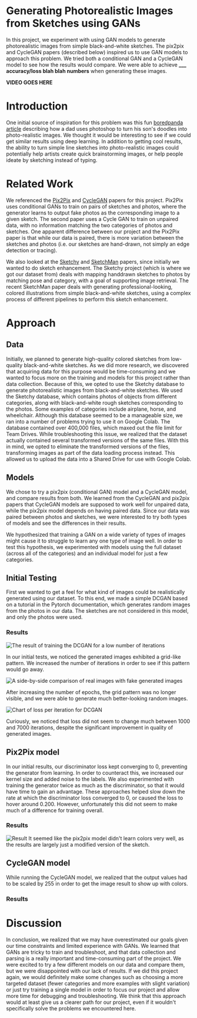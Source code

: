 # Generating Photorealistic Images from Sketches using GANs
In this project, we experiment with using GAN models to generate photorealistic images from simple black-and-white sketches. The pix2pix and CycleGAN papers (described below) inspired us to use GAN models to approach this problem.  We tried both a conditional GAN and a CycleGAN model to see how the results would compare.  We were able to achieve **___ accuracy/loss blah blah numbers** when generating these images.

**VIDEO GOES HERE**

# Introduction
One initial source of inspiration for this problem was this fun [boredpanda article](https://www.boredpanda.com/kid-drawings-things-i-have-drawn-dom/?utm_source=google&utm_medium=organic&utm_campaign=organic) describing how a dad uses photoshop to turn his son's doodles into photo-realistic images.  We thought it would be interesting to see if we could get similar results using deep learning. In addition to getting cool results, the ability to turn simple line sketches into photo-realistic images could potentially help artists create quick brainstorming images, or help people ideate by sketching instead of typing.

# Related Work
We referenced the [Pix2Pix](https://arxiv.org/pdf/1611.07004.pdf) and [CycleGAN](https://arxiv.org/pdf/1703.10593.pdf) papers for this project. Pix2Pix uses conditional GANs to train on pairs of sketches and photos, where the generator learns to output fake photos as the corresponding image to a given sketch.  The second paper uses a Cycle GAN to train on unpaired data, with no information matching the two categories of photos and sketches.  One apparent difference between our project and the Pix2Pix paper is that while our data is paired, there is more variation between the sketches and photos (i.e. our sketches are hand-drawn, not simply an edge detection or tracing).

We also looked at the [Sketchy](https://www.cc.gatech.edu/~hays/tmp/sketchy-database.pdf) and [SketchMan](https://dl.acm.org/doi/abs/10.1145/3394171.3413720) papers, since initially we wanted to do sketch enhancement.  The Sketchy project (which is where we got our dataset from) deals with mapping handdrawn sketches to photos by matching pose and category, with a goal of supporting image retrieval.  The recent SketchMan paper deals with generating professional-looking, colored illustrations from simple black-and-white sketches, using a complex process of different pipelines to perform this sketch enhancement.

# Approach

## Data
Initially, we planned to generate high-quality colored sketches from low-quality black-and-white sketches. As we did more research, we discovered that acquiring data for this purpose would be time-consuming and we wanted to focus more on the training and models for this project rather than data collection. Because of this, we opted to use the Sketchy database to generate photorealistic images from black-and-white sketches.
We used the Sketchy database, which contains photos of objects from different categories, along with black-and-white rough sketches corresponding to the photos. Some examples of categories include airplane, horse, and wheelchair. Although this database seemed to be a manageable size, we ran into a number of problems trying to use it on Google Colab. The database contained over 400,000 files, which maxed out the file limit for Team Drives. While troubleshooting this issue, we realized that the dataset actually contained several transformed versions of the same files. With this in mind, we opted to eliminate the transformed versions of the files, transforming images as part of the data loading process instead.  This allowed us to upload the data into a Shared Drive for use with Google Colab.

## Models
We chose to try a pix2pix (conditional GAN) model and a CycleGAN model, and compare results from both.  We learned from the CycleGAN and pix2pix papers that CycleGAN models are supposed to work well for unpaired data, while the pix2pix model depends on having paired data. Since our data was paired between photos and sketches, we were interested to try both types of models and see the differences in their results.

We hypothesized that training a GAN on a wide variety of types of images might cause it to struggle to learn any one type of image well. In order to test this hypothesis, we experimented with models using the full dataset (across all of the categories) and an individual model for just a few categories.

## Initial Testing
First we wanted to get a feel for what kind of images could be realistically generated using our dataset. To this end, we made a simple DCGAN based on a tutorial in the Pytorch documentation, which generates random images from the photos in our data. The sketches are not considered in this model, and only the photos were used.

### Results
![The result of training the DCGAN for a low number of iterations](results/DCGAN_low_iterations.png)

In our initial tests, we noticed the generated images exhibited a grid-like pattern. We increased the number of iterations in order to see if this pattern would go away.

![A side-by-side comparison of real images with fake generated images](results/Final_DCGAN_results.png)

After increasing the number of epochs, the grid pattern was no longer visible, and we were able to generate much better-looking random images.

![Chart of loss per iteration for DCGAN](results/DCGAN_loss.png)

Curiously, we noticed that loss did not seem to change much between 1000 and 7000 iterations, despite the significant improvement in quality of generated images.

## Pix2Pix model

In our initial results, our discriminator loss kept converging to 0, preventing the generator from learning. In order to counteract this, we increased our kernel size and added noise to the labels. We also experimented with training the generator twice as much as the discriminator, so that it would have time to gain an advantage. These approaches helped slow down the rate at which the discriminator loss converged to 0, or caused the loss to hover around 0.200. However, unfortunately this did not seem to make much of a difference for training overall.

### Results

![Result](results/)
It seemed like the pix2pix model didn't learn colors very well, as the results are largely just a modified version of the sketch.

## CycleGAN model

While running the CycleGAN model, we realized that the output values had to be scaled by 255 in order to get the image result to show up with colors.  

### Results

# Discussion
In conclusion, we realized that we may have overestimated our goals given our time constraints and limited experience with GANs.  We learned that GANs are tricky to train and troubleshoot, and that data collection and parsing is a really important and time-consuming part of the project.  We were excited to try a few different models on our data and compare them, but we were disappointed with our lack of results.  If we did this project again, we would definitely make some changes such as choosing a more targeted dataset (fewer categories and more examples with slight variation) or just try training a single model in order to focus our project and allow more time for debugging and troubleshooting.  We think that this approach would at least give us a clearer path for our project, even if it wouldn't specifically solve the problems we encountered here.
